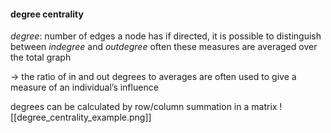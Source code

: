 #### degree centrality
_degree_: number of edges a node has
if directed, it is possible to distinguish between _indegree_ and _outdegree_
often these measures are averaged over the total graph

-> the ratio of in and out degrees to averages are often used to give a measure of an individual’s influence

degrees can be calculated by row/column summation in a matrix
![[degree_centrality_example.png]]